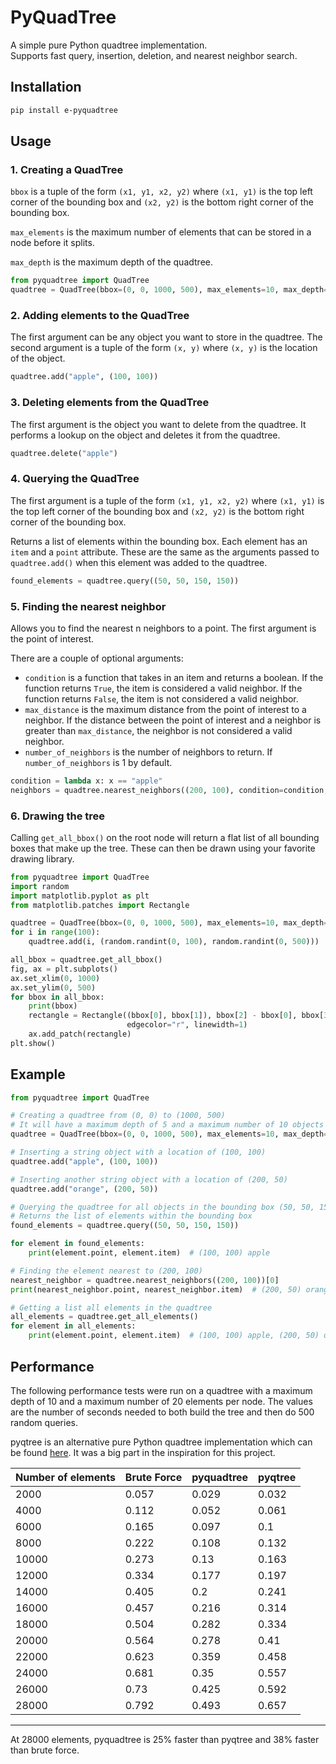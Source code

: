 # PyQuadTree  
A simple pure Python quadtree implementation.  
Supports fast query, insertion, deletion, and nearest neighbor search.


## Installation
```bash
pip install e-pyquadtree
```

## Usage

### 1. Creating a QuadTree

`bbox` is a tuple of the form `(x1, y1, x2, y2)` where `(x1, y1)` is the top left corner of the bounding box and
`(x2, y2)` is the bottom right corner of the bounding box.  

`max_elements` is the maximum number of elements that can be stored in a node before it splits.  

`max_depth` is the maximum depth of the quadtree.
```python
from pyquadtree import QuadTree
quadtree = QuadTree(bbox=(0, 0, 1000, 500), max_elements=10, max_depth=5)
```

### 2. Adding elements to the QuadTree

The first argument can be any object you want to store in the quadtree.
The second argument is a tuple of the form `(x, y)` where `(x, y)` is the location of the object.
```python
quadtree.add("apple", (100, 100))
```

### 3. Deleting elements from the QuadTree

The first argument is the object you want to delete from the quadtree.
It performs a lookup on the object and deletes it from the quadtree.
```python
quadtree.delete("apple")
```

### 4. Querying the QuadTree

The first argument is a tuple of the form `(x1, y1, x2, y2)` where `(x1, y1)` is the top left corner of the bounding box and
`(x2, y2)` is the bottom right corner of the bounding box.

Returns a list of elements within the bounding box.
Each element has an `item` and a `point` attribute.
These are the same as the arguments passed to `quadtree.add()`
when this element was added to the quadtree.
```python
found_elements = quadtree.query((50, 50, 150, 150))
```

### 5. Finding the nearest neighbor
Allows you to find the nearest n neighbors to a point.
The first argument is the point of interest.

There are a couple of optional arguments:
- `condition` is a function that takes in an item and returns a boolean.
  If the function returns `True`, the item is considered a valid neighbor.
  If the function returns `False`, the item is not considered a valid neighbor.
- `max_distance` is the maximum distance from the point of interest to a neighbor.
  If the distance between the point of interest and a neighbor is greater than `max_distance`,
  the neighbor is not considered a valid neighbor.
- `number_of_neighbors` is the number of neighbors to return.
  If `number_of_neighbors` is 1 by default.


```python
condition = lambda x: x == "apple"
neighbors = quadtree.nearest_neighbors((200, 100), condition=condition, max_distance=100, number_of_neighbors=3)
```

### 6. Drawing the tree
Calling  `get_all_bbox()` on the root node will return a flat list of all bounding boxes that make up the tree.
These can then be drawn using your favorite drawing library.
```python
from pyquadtree import QuadTree
import random
import matplotlib.pyplot as plt
from matplotlib.patches import Rectangle

quadtree = QuadTree(bbox=(0, 0, 1000, 500), max_elements=10, max_depth=5)
for i in range(100):
    quadtree.add(i, (random.randint(0, 100), random.randint(0, 500)))

all_bbox = quadtree.get_all_bbox()
fig, ax = plt.subplots()
ax.set_xlim(0, 1000)
ax.set_ylim(0, 500)
for bbox in all_bbox:
    print(bbox)
    rectangle = Rectangle((bbox[0], bbox[1]), bbox[2] - bbox[0], bbox[3] - bbox[1], fill=False,
                          edgecolor="r", linewidth=1)
    ax.add_patch(rectangle)
plt.show()
```

## Example
```python
from pyquadtree import QuadTree

# Creating a quadtree from (0, 0) to (1000, 500)
# It will have a maximum depth of 5 and a maximum number of 10 objects per node
quadtree = QuadTree(bbox=(0, 0, 1000, 500), max_elements=10, max_depth=5)

# Inserting a string object with a location of (100, 100)
quadtree.add("apple", (100, 100))

# Inserting another string object with a location of (200, 50)
quadtree.add("orange", (200, 50))

# Querying the quadtree for all objects in the bounding box (50, 50, 150, 150)
# Returns the list of elements within the bounding box
found_elements = quadtree.query((50, 50, 150, 150))

for element in found_elements:
    print(element.point, element.item)  # (100, 100) apple

# Finding the element nearest to (200, 100)
nearest_neighbor = quadtree.nearest_neighbors((200, 100))[0]
print(nearest_neighbor.point, nearest_neighbor.item)  # (200, 50) orange

# Getting a list all elements in the quadtree
all_elements = quadtree.get_all_elements()
for element in all_elements:
    print(element.point, element.item)  # (100, 100) apple, (200, 50) orange
```

## Performance
The following performance tests were run on a quadtree with a maximum depth of 10 and
a maximum number of 20 elements per node.
The values are the number of seconds needed to both build the tree and then do 500 random queries.

pyqtree is an alternative pure Python quadtree implementation which can be found
[here](https://pypi.org/project/Pyqtree/). It was a big part in the inspiration
for this project. 


| Number of elements | Brute Force | pyquadtree | pyqtree |
|--------------------|-------------|------------|---------|
| 2000               | 0.057       | 0.029      | 0.032   |
| 4000               | 0.112       | 0.052      | 0.061   |
| 6000               | 0.165       | 0.097      | 0.1     |
| 8000               | 0.222       | 0.108      | 0.132   |
| 10000              | 0.273       | 0.13       | 0.163   |
| 12000              | 0.334       | 0.177      | 0.197   |
| 14000              | 0.405       | 0.2        | 0.241   |
| 16000              | 0.457       | 0.216      | 0.314   |
| 18000              | 0.504       | 0.282      | 0.334   |
| 20000              | 0.564       | 0.278      | 0.41    |
| 22000              | 0.623       | 0.359      | 0.458   |
| 24000              | 0.681       | 0.35       | 0.557   |
| 26000              | 0.73        | 0.425      | 0.592   |
| 28000              | 0.792       | 0.493      | 0.657   |
----------------------------------------------------------------

At 28000 elements, pyquadtree is 25% faster than pyqtree and 38% faster than brute force.
